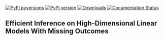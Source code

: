 [![PyPI pyversions](https://img.shields.io/pypi/pyversions/Debias-Infer.svg)](https://pypi.python.org/pypi/Debias-Inf/)
[![PyPI version](https://badge.fury.io/py/Debias-Infer.svg)](https://badge.fury.io/py/Debias-Infer)
[![Downloads](https://static.pepy.tech/badge/Debias-Infer)](https://pepy.tech/project/Debias-Infer)
[![Documentation Status](https://readthedocs.org/projects/sconce-scms/badge/?version=latest)](http://debias-infer.readthedocs.io/?badge=latest)

## Efficient Inference on High-Dimensional Linear Models With Missing Outcomes



